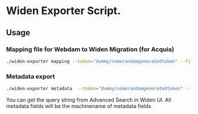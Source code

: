 # Widen Exporter Script.

## Usage

### Mapping file for Webdam to Widen Migration (for Acquia)
```bash
./widen-exporter mapping --token="dummy/somerandomgeneratedtoken" --filename="yourfilename.csv"
```

### Metadata export
```bash
./widen-exporter metadata  --token="dummy/somerandomgeneratedtoken" --filename="yourfilename.csv" --query="ff:{PDF}" metadata_field_1 metadata_field_2 metadata_custom_3
```
You can get the query string from Advanced Search in Widen UI.
All metadata fields will be the machinename of metadata fields.